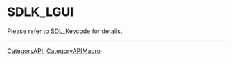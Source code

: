 # SDLK_LGUI

Please refer to [SDL_Keycode](SDL_Keycode) for details.

----
[CategoryAPI](CategoryAPI), [CategoryAPIMacro](CategoryAPIMacro)

